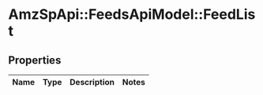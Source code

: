 # AmzSpApi::FeedsApiModel::FeedList

## Properties
Name | Type | Description | Notes
------------ | ------------- | ------------- | -------------

